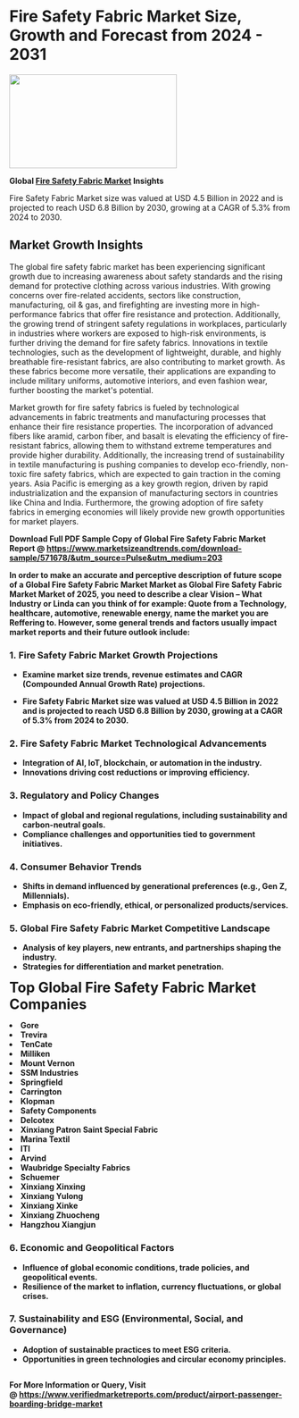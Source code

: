 <H1>Fire Safety Fabric Market Size, Growth and Forecast from 2024 - 2031</H1><img class="aligncenter size-medium wp-image-584254" src="https://thirdeyenews.in/wp-content/uploads/2024/09/Global-Market-Research-300x168.jpeg" alt="" width="300" height="168" /><p><strong>Global&nbsp;<a href="https://www.marketsizeandtrends.com/download-sample/571678/&amp;utm_source=Pulse&amp;utm_medium=203">Fire Safety Fabric Market</a> Insights</strong></p><p>Fire Safety Fabric Market size was valued at USD 4.5 Billion in 2022 and is projected to reach USD 6.8 Billion by 2030, growing at a CAGR of 5.3% from 2024 to 2030.</p><p><h2>Market Growth Insights</h2> <p>The global fire safety fabric market has been experiencing significant growth due to increasing awareness about safety standards and the rising demand for protective clothing across various industries. With growing concerns over fire-related accidents, sectors like construction, manufacturing, oil & gas, and firefighting are investing more in high-performance fabrics that offer fire resistance and protection. Additionally, the growing trend of stringent safety regulations in workplaces, particularly in industries where workers are exposed to high-risk environments, is further driving the demand for fire safety fabrics. Innovations in textile technologies, such as the development of lightweight, durable, and highly breathable fire-resistant fabrics, are also contributing to market growth. As these fabrics become more versatile, their applications are expanding to include military uniforms, automotive interiors, and even fashion wear, further boosting the market's potential.</p> <p><strong></strong></p> <p>Market growth for fire safety fabrics is fueled by technological advancements in fabric treatments and manufacturing processes that enhance their fire resistance properties. The incorporation of advanced fibers like aramid, carbon fiber, and basalt is elevating the efficiency of fire-resistant fabrics, allowing them to withstand extreme temperatures and provide higher durability. Additionally, the increasing trend of sustainability in textile manufacturing is pushing companies to develop eco-friendly, non-toxic fire safety fabrics, which are expected to gain traction in the coming years. Asia Pacific is emerging as a key growth region, driven by rapid industrialization and the expansion of manufacturing sectors in countries like China and India. Furthermore, the growing adoption of fire safety fabrics in emerging economies will likely provide new growth opportunities for market players. <p><strong></p><p><span class=""><strong>Download Full PDF Sample Copy of Global Fire Safety Fabric Market Report</strong> @ <a href="https://www.marketsizeandtrends.com/download-sample/571678/&amp;utm_source=Pulse&amp;utm_medium=203" target="_blank">https://www.marketsizeandtrends.com/download-sample/571678/&amp;utm_source=Pulse&amp;utm_medium=203</a></span></p><p>In order to make an accurate and perceptive description of future scope of a Global&nbsp;Fire Safety Fabric Market Market as Global&nbsp;Fire Safety Fabric Market Market of 2025, you need to describe a clear Vision &ndash; What Industry or Linda can you think of for example: Quote from a Technology, healthcare, automotive, renewable energy, name the market you are Reffering to. However, some general trends and factors usually impact market reports and their future outlook include:</p><h3>1.&nbsp;<strong>Fire Safety Fabric Market Growth Projections</strong></h3><ul><li>Examine market size trends, revenue estimates and CAGR (Compounded Annual Growth Rate) projections.</li><li><p>Fire Safety Fabric Market size was valued at USD 4.5 Billion in 2022 and is projected to reach USD 6.8 Billion by 2030, growing at a CAGR of 5.3% from 2024 to 2030.</p></li></ul><h3>2.&nbsp;<strong>Fire Safety Fabric Market Technological Advancements</strong></h3><ul><li>Integration of AI, IoT, blockchain, or automation in the industry.</li><li>Innovations driving cost reductions or improving efficiency.</li></ul><h3>3.&nbsp;<strong>Regulatory and Policy Changes</strong></h3><ul><li>Impact of global and regional regulations, including sustainability and carbon-neutral goals.</li><li>Compliance challenges and opportunities tied to government initiatives.</li></ul><h3>4.&nbsp;<strong>Consumer Behavior Trends</strong></h3><ul><li>Shifts in demand influenced by generational preferences (e.g., Gen Z, Millennials).</li><li>Emphasis on eco-friendly, ethical, or personalized products/services.</li></ul><h3>5.&nbsp;<strong>Global Fire Safety Fabric Market Competitive Landscape</strong></h3><ul><li>Analysis of key players, new entrants, and partnerships shaping the industry.</li><li>Strategies for differentiation and market penetration.</li></ul><p data-pm-slice="1 1 []"><span style="color: inherit; font-family: inherit; font-size: 25px;">Top Global Fire Safety Fabric Market Companies</span></p><div class="" data-test-id=""><p><li>Gore</li><li> Trevira</li><li> TenCate</li><li> Milliken</li><li> Mount Vernon</li><li> SSM Industries</li><li> Springfield</li><li> Carrington</li><li> Klopman</li><li> Safety Components</li><li> Delcotex</li><li> Xinxiang Patron Saint Special Fabric</li><li> Marina Textil</li><li> ITI</li><li> Arvind</li><li> Waubridge Specialty Fabrics</li><li> Schuemer</li><li> Xinxiang Xinxing</li><li> Xinxiang Yulong</li><li> Xinxiang Xinke</li><li> Xinxiang Zhuocheng</li><li> Hangzhou Xiangjun</li></p></div><h3>6.&nbsp;<strong>Economic and Geopolitical Factors</strong></h3><ul><li>Influence of global economic conditions, trade policies, and geopolitical events.</li><li>Resilience of the market to inflation, currency fluctuations, or global crises.</li></ul><h3>7.&nbsp;<strong>Sustainability and ESG (Environmental, Social, and Governance)</strong></h3><ul><li>Adoption of sustainable practices to meet ESG criteria.</li><li>Opportunities in green technologies and circular economy principles.</li></ul><h2><strong style="font-size: 14px;">For More Information or Query, Visit @&nbsp;</strong><a style="background-color: #ffffff; font-size: 14px;" href="https://www.marketsizeandtrends.com/report/fire-safety-fabric-market/" target="_blank">https://www.verifiedmarketreports.com/product/airport-passenger-boarding-bridge-market</a></h2>
